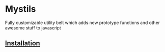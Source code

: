 # Mystils
Fully customizable utility belt which adds new prototype functions and other awesome stuff to javascript

[<h2>Installation</h2>](https://github.com/MysticalEnnio/mystils/wiki)
